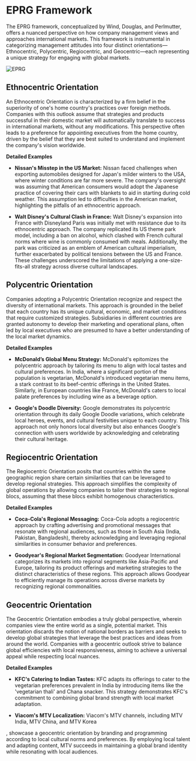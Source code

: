 # EPRG Framework 

The EPRG framework, conceptualized by Wind, Douglas, and Perlmutter, offers a nuanced perspective on how company management views and approaches international markets. This framework is instrumental in categorizing management attitudes into four distinct orientations—Ethnocentric, Polycentric, Regiocentric, and Geocentric—each representing a unique strategy for engaging with global markets.

![EPRG](https://www.collidu.com/media/catalog/product/img/5/9/5942b516eee0b99269a867e41dd6efed648bb35423fbdabec1201536adebd243/eprg-framework-slide1.png)


## Ethnocentric Orientation

An Ethnocentric Orientation is characterized by a firm belief in the superiority of one's home country's practices over foreign methods. Companies with this outlook assume that strategies and products successful in their domestic market will automatically translate to success in international markets, without any modifications. This perspective often leads to a preference for appointing executives from the home country, driven by the belief that they are best suited to understand and implement the company's vision worldwide.

**Detailed Examples**

- **Nissan's Misstep in the US Market:** Nissan faced challenges when exporting automobiles designed for Japan's milder winters to the USA, where winter conditions are far more severe. The company's oversight was assuming that American consumers would adopt the Japanese practice of covering their cars with blankets to aid in starting during cold weather. This assumption led to difficulties in the American market, highlighting the pitfalls of an ethnocentric approach.
  
- **Walt Disney's Cultural Clash in France:** Walt Disney's expansion into France with Disneyland Paris was initially met with resistance due to its ethnocentric approach. The company replicated its US theme park model, including a ban on alcohol, which clashed with French cultural norms where wine is commonly consumed with meals. Additionally, the park was criticized as an emblem of American cultural imperialism, further exacerbated by political tensions between the US and France. These challenges underscored the limitations of applying a one-size-fits-all strategy across diverse cultural landscapes.

## Polycentric Orientation


Companies adopting a Polycentric Orientation recognize and respect the diversity of international markets. This approach is grounded in the belief that each country has its unique cultural, economic, and market conditions that require customized strategies. Subsidiaries in different countries are granted autonomy to develop their marketing and operational plans, often led by local executives who are presumed to have a better understanding of the local market dynamics.

**Detailed Examples**

- **McDonald’s Global Menu Strategy:** McDonald's epitomizes the polycentric approach by tailoring its menu to align with local tastes and cultural preferences. In India, where a significant portion of the population is vegetarian, McDonald's introduced vegetarian menu items, a stark contrast to its beef-centric offerings in the United States. Similarly, in European countries like France, McDonald's caters to local palate preferences by including wine as a beverage option.
  
- **Google's Doodle Diversity:** Google demonstrates its polycentric orientation through its daily Google Doodle variations, which celebrate local heroes, events, and cultural festivities unique to each country. This approach not only honors local diversity but also enhances Google's connection with users worldwide by acknowledging and celebrating their cultural heritage.

## Regiocentric Orientation


The Regiocentric Orientation posits that countries within the same geographic region share certain similarities that can be leveraged to develop regional strategies. This approach simplifies the complexity of global operations by allowing companies to tailor their strategies to regional blocs, assuming that these blocs exhibit homogenous characteristics.

**Detailed Examples**

- **Coca-Cola's Regional Messaging:** Coca-Cola adopts a regiocentric approach by crafting advertising and promotional messages that resonate with regional audiences, such as those in South Asia (India, Pakistan, Bangladesh), thereby acknowledging and leveraging regional similarities in consumer behavior and preferences.
  
- **Goodyear's Regional Market Segmentation:** Goodyear International categorizes its markets into regional segments like Asia-Pacific and Europe, tailoring its product offerings and marketing strategies to the distinct characteristics of these regions. This approach allows Goodyear to efficiently manage its operations across diverse markets by recognizing regional commonalities.

## Geocentric Orientation


The Geocentric Orientation embodies a truly global perspective, wherein companies view the entire world as a single, potential market. This orientation discards the notion of national borders as barriers and seeks to develop global strategies that leverage the best practices and ideas from around the world. Companies with a geocentric outlook strive to balance global efficiencies with local responsiveness, aiming to achieve a universal appeal while respecting local nuances.

**Detailed Examples**

- **KFC's Catering to Indian Tastes:** KFC adapts its offerings to cater to the vegetarian preferences prevalent in India by introducing items like the 'vegetarian thali' and Chana snacker. This strategy demonstrates KFC's commitment to combining global brand strength with local market adaptation.
  
- **Viacom's MTV Localization:** Viacom's MTV channels, including MTV India, MTV China, and MTV Korea

, showcase a geocentric orientation by branding and programming according to local cultural norms and preferences. By employing local talent and adapting content, MTV succeeds in maintaining a global brand identity while resonating with local audiences.
